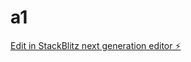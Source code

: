# a1

[Edit in StackBlitz next generation editor ⚡️](https://stackblitz.com/~/github.com/bryanorellana28/a1)